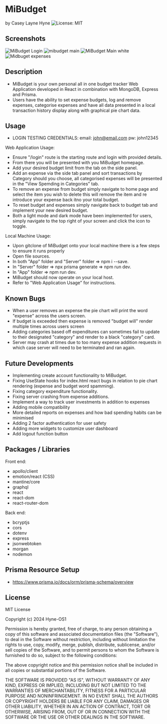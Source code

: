 # MiBudget
by Casey Layne Hyne
![License: MIT](https://img.shields.io/badge/License-MIT-yellowgreen.svg)

## Screenshots

![MiBudget Login](https://github.com/Hyne-OS1/MiBudget-Casey/assets/146906218/f7358b60-ff06-42fd-a19d-9ca21fee4f26)
![mibudget main](https://github.com/Hyne-OS1/MiBudget-Casey/assets/146906218/3763adb8-e07d-4261-a35a-870c2f022ed4)
![MiBudget Main white](https://github.com/Hyne-OS1/MiBudget-Casey/assets/146906218/b11ac101-edb8-48e3-8ce9-4490e2be7ac0)
![Midbuget expenses](https://github.com/Hyne-OS1/MiBudget-Casey/assets/146906218/04a28c79-6e7e-42d2-85ed-ed9e4406a725)


## Description

* MiBudget is your own personal all in one budget tracker Web Application developed in React in combination with MongoDB, Express and Prisma.
* Users have the ability to set expense budgets, log and remove expenses, categorise expenses and have all data presented in a local transaction history display along with graphical  pie chart data.

## Usage

* LOGIN TESTING CREDENTIALS: email: john@email.com  pw: john12345

Web Application Usage: 
* Ensure "/login" route is the starting route and login with provided details.
* From there you will be presented with you MiBudget homepage.
* Add your desired budget limit from the tab on the side panel.
* Add an expense via the side tab panel and sort transactions by Category should you choose, all categorised expenses will be presented in the "View Spemding in Categories" tab.
* To remove an expense from budget simply navigate to home page and select the item you wish to delete this will remove the item and re introduce your expense back itno your total budget.
* To reset budget and expenses simply navigate back to budget tab and implement your new desired budget.
* Both a light mode and dark mode have been implemented for users, simply navigate to the top right of your screen and click the icon to toggle.

Local Machine Usage:
* Upon gitclone of MiBudget onto your local machine there is a few steps to ensure it runs properly
* Open file sources.
* In both "App" folder and "Server" folder => npm i --save.
* In "Server" folder => npx prisma generate => npm run dev.
* In "App" folder => npm run dev.
* MiBudget should now operate on your local host.
* Refer to "Web Application Usage" for instructions.


## Known Bugs

* When a user removes an expense the pie chart will print the word "expense" across the users screen.
* If budget is exceeded then expense is removed "budget will" render multiple times across users screen
* Adding categories based off expenditures can sometimes fail to update to their designated "category" and render to a black "category" card.
* Server may crash at times due to too many expense addition requests in which case server will need to be terminated and ran again.

## Future Developments

* Implementing create account functionality to MiBudget.
* Fixing UseState hooks for index.html react bugs in relation to pie chart rendering (expense and budget word spamming).
* Fixing category expenditure functionality.
* Fixing server crashing from expense additions.
* Implement a way to track user investments in addition to expenses
* Adding mobile compatibility
* More detailed reports on expenses and how bad spending habits can be minimised
* Adding 2 factor authentication for user safety
* Adding more widgets to customize user dashboard
* Add logout function button

## Packages / Libraries

Front end:
* apollo/client
* emotion/react (CSS)
* mantine/core
* graphql
* react
* react-dom
* react-router-dom

Back end:
* bcryptjs
* cors
* dotenv
* express
* jsonwebtoken
* morgan
* nodemon

## Prisma Resource Setup

* https://www.prisma.io/docs/orm/prisma-schema/overview

## License

MIT License

Copyright (c) 2024 Hyne-OS1

Permission is hereby granted, free of charge, to any person obtaining a copy
of this software and associated documentation files (the "Software"), to deal
in the Software without restriction, including without limitation the rights
to use, copy, modify, merge, publish, distribute, sublicense, and/or sell
copies of the Software, and to permit persons to whom the Software is
furnished to do so, subject to the following conditions:

The above copyright notice and this permission notice shall be included in all
copies or substantial portions of the Software.

THE SOFTWARE IS PROVIDED "AS IS", WITHOUT WARRANTY OF ANY KIND, EXPRESS OR
IMPLIED, INCLUDING BUT NOT LIMITED TO THE WARRANTIES OF MERCHANTABILITY,
FITNESS FOR A PARTICULAR PURPOSE AND NONINFRINGEMENT. IN NO EVENT SHALL THE
AUTHORS OR COPYRIGHT HOLDERS BE LIABLE FOR ANY CLAIM, DAMAGES OR OTHER
LIABILITY, WHETHER IN AN ACTION OF CONTRACT, TORT OR OTHERWISE, ARISING FROM,
OUT OF OR IN CONNECTION WITH THE SOFTWARE OR THE USE OR OTHER DEALINGS IN THE
SOFTWARE.


